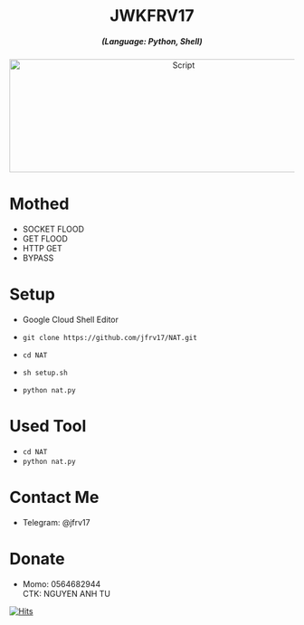 <h1 align="center"> JWKFRV17 </h1>
<em><h5 align="center">(Language: Python, Shell)</h5></em>
  
<p align="center"><img src="https://i.imgur.com/E2xHJTq.jpg" width="600" height="200" alt="Script"></p>

# Mothed

* SOCKET FLOOD
* GET FLOOD
* HTTP GET
* BYPASS

# Setup

* Google Cloud Shell Editor

* ```git clone https://github.com/jfrv17/NAT.git```
* ```cd NAT```
* ```sh setup.sh```
* ```python nat.py```

# Used Tool

* ```cd NAT```
* ```python nat.py```

# Contact Me 
* Telegram: @jfrv17


# Donate 
* Momo: 0564682944 <br>
CTK: NGUYEN ANH TU 

[![Hits](https://hits.seeyoufarm.com/api/count/incr/badge.svg?url=https://github.com/jfrv17/NAThit-counter&count_bg=%230BD4FF&title_bg=%23525050&icon=github.svg&icon_color=%23000000&title=Views&edge_flat=true)](https://hits.seeyoufarm.com)


